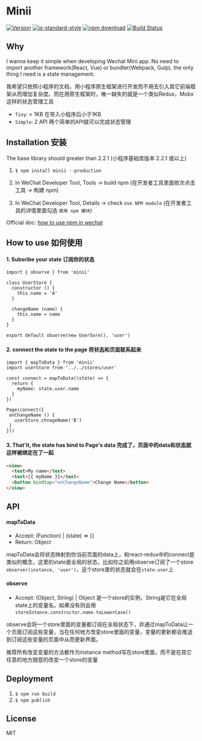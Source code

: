 # Minii

[![Version](http://img.shields.io/npm/v/minii.svg)](https://www.npmjs.org/package/minii)
[![js-standard-style](https://img.shields.io/badge/code%20style-standard-brightgreen.svg?style=flat)](https://github.com/feross/standard)
[![npm download][download-image]][download-url]
[![Build Status](https://travis-ci.org/wwayne/minii.svg?branch=master)](https://travis-ci.org/wwayne/minii)

[download-image]: https://img.shields.io/npm/dm/minii.svg?style=flat-square
[download-url]: https://npmjs.org/package/minii

## Why
I wanna keep it simple when developing Wechat Mini app. No need to import another framework(React, Vue) or bundler(Webpack, Gulp), the only thing I need is a state management.

我希望只依照小程序的文档，用小程序原生框架进行开发而不用去引入其它前端框架从而增加复杂度。而在用原生框架时，唯一缺失的就是一个类似Redux，Mobx这样的状态管理工具

* `Tiny`: < 1KB 在导入小程序后小于1KB
* `Simple`: 2 API 两个简单的API就可以完成状态管理

## Installation 安装
The base library should greater than 2.2.1 (小程序基础库版本 2.2.1 或以上)

1. `$ npm install minii --production`

2. In WeChat Developer Tool, Tools -> build npm (在开发者工具里面依次点击 工具 -> 构建 npm)

3. In WeChat Developer Tool, Details -> check `Use NPM module` (在开发者工具的详情里面勾选 `使用 npm 模块`)

Official doc: [how to use npm in wechat](https://developers.weixin.qq.com/miniprogram/dev/devtools/npm.html?t=18082018)

## How to use 如何使用
#### 1. Subsribe your state 订阅你的状态
```JS
import { observe } from 'minii'

class UserStore {
  constructor () {
    this.name = 'A'
  }
  
  changeName (name) {
    this.name = name
  }
}

export default observe(new UserSore(), 'user')
```

#### 2. connect the state to the page 将状态和页面联系起来
```JS
import { mapToData } from 'minii'
import userStore from '../../stores/user'

const connect = mapToData((state) => {
  return {
    myName: state.user.name
  }
})

Page(connect({
 onChangeName () {
   userStore.chnageName('B')
 }
}))
```

#### 3. That'it, the state has bind to Page's data 完成了，页面中的data和状态就这样被绑定在了一起
```html
<view>
  <text>My name</text>
  <text>{{ myName }}</text>
  <button bindtap="onChangeName">Change Name</button>
</view>
```

## API
#### mapToData
* Accept: (Function) | (state) => {}
* Return: Object

mapToData会将状态映射到你当前页面的data上，和react-redux中的connect是类似的概念，这里的state是全局的状态，比如你之前用observe订阅了一个store `observer(instance, 'user')`，这个store里的状态就会在`state.user`上

#### observe
* Accept: (Object, String) | Object 是一个store的实例，String是它在全局state上的变量名，如果没有则会用`storeIntance.constructor.name.toLowerCase()`

observe会将一个store里面的变量都订阅在全局状态下，并通过mapToData让一个页面订阅这些变量，当在任何地方改变store里面的变量，变量的更新都会推送到订阅这些变量的页面中从而更新界面。

推荐所有改变变量的方法都作为instance method写在store里面，而不是在其它任意的地方随意的改变一个store的变量

## Deployment
1. `$ npm run build`
2. `$ npm publish`

## License

MIT


